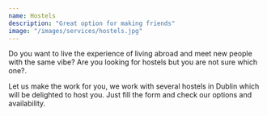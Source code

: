 ```yaml
---
name: Hostels
description: "Great option for making friends"
image: "/images/services/hostels.jpg"
---
```


Do you want to live the experience of living abroad and meet new people with the same vibe? 
Are you looking for hostels but you are not sure which one?.

Let us make the work for you, we work with several hostels in Dublin which will be delighted to host you. Just fill the form and check our options and availability.
